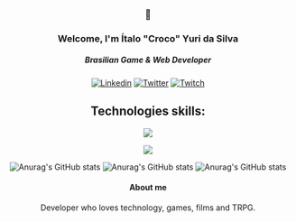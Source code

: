 ### <center>🐊
### <Center>Welcome, I'm Ítalo "Croco" Yuri da Silva 

#####  <center><em> Brasilian Game & Web Developer </em>
<p align="center">

<center>

[![Linkedin](https://img.shields.io/badge/LinkedIn-0077B5?style=for-the-badge&logo=linkedin&logoColor=white)](https://linkedin.com/in/italoyuridasilva)
[![Twitter](https://img.shields.io/badge/Twitter-1DA1F2?style=for-the-badge&logo=twitter&logoColor=white
)](https://x.com/o_croco)
[![Twitch](https://img.shields.io/badge/Twitch-9146FF?style=for-the-badge&logo=twitch&logoColor=white
)](https://www.twitch.tv/o_croco)

<center>

## <center>Technologies skills:
<p align="center">
  <a href="https://skillicons.dev">
    <img src="https://skillicons.dev/icons?i=c,cs,cpp,js,html,css,py" />
  </a>
<p align="center">
  <a href="https://skillicons.dev">
    <img src="https://skillicons.dev/icons?i=ps,blender,ai,unity,godot,gamemakerstudio" />
  </a>
</p>



![Anurag's GitHub stats](https://github-readme-stats.vercel.app/api?username=italoys&count_private=true&show_icons=true&theme=react&rank_icon=github&border_radius=10)
![Anurag's GitHub stats](https://streak-stats.demolab.com/?user=italoys&count_private=true&theme=react&border_radius=10)
![Anurag's GitHub stats](https://github-readme-stats.vercel.app/api/top-langs/?username=italoys&hide=HTML&langs_count=8&layout=compact&theme=react&border_radius=10&size_weight=0.5&count_weight=0.5&exclude_repo=github-readme-stats)

<center>

#### About me


Developer who loves technology, games, films and TRPG.



